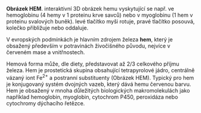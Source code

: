 <style>
img[alt^="image"] {  max-width:30px;}
img[alt^="iron"] {  max-width:60%;}
img[alt^="sim"] {  max-width:12%;}
</style>
<div class="w3-row">
<div class="w3-half w3-center">
<div class="w3-margin-right">

<bdl-pdb-pdbe-molstar custom-data-url="heme.pdb" hide-polymer="true" height="350px"></bdl-pdb-pdbe-molstar>

**Obrázek HEM**. interaktivní 3D obrázek hemu vyskytující se např. ve hemoglobinu (4 hemy v 1 proteinu krve savců) nebo v myoglobinu (1 hem v proteinu svalových buněk). levé tlačítko myši rotuje, pravé tlačítko posouvá, kolečko přibližuje nebo oddaluje. 

</div>
</div>
<div class="w3-half w3-justify">

V evropských podmínkách je hlavním zdrojem železa __hem__, který je obsažený především v potravinách živočišného původu, nejvíce v červeném mase a vnitřnostech.

Hemová forma může, dle diety, představovat až 2/3 celkového příjmu železa. Hem je prostetická skupina obsahující tetrapyrolové jádro, centrálně vázaný iont Fe<sup>2+</sup> a postranní substituenty (Obrázek HEM). Typický pro hem je konjugovaný systém dvojných vazeb, který dává hemu červenou barvu. Hem je obsažený v mnoha důležitých biologických makromolekulách jako například hemoglobin, myoglobin, cytochrom P450, peroxidáza nebo cytochromy dýchacího řetězce.


</div>
</div>
